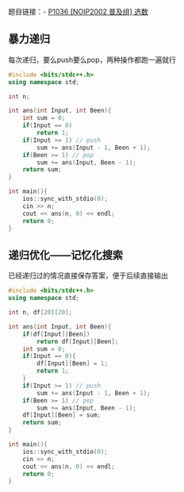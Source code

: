 题目链接：- [P1036 [NOIP2002 普及组] 选数](https://www.luogu.com.cn/problem/P1036)

## 暴力递归

每次递归，要么push要么pop，两种操作都跑一遍就行

```c++
#include <bits/stdc++.h>
using namespace std;

int n;

int ans(int Input, int Been){
    int sum = 0;
    if(Input == 0)
        return 1;
    if(Input >= 1) // push
        sum += ans(Input - 1, Been + 1);
    if(Been >= 1) // pop
        sum += ans(Input, Been - 1);
    return sum;
}

int main(){
    ios::sync_with_stdio(0);
    cin >> n;
    cout << ans(n, 0) << endl;
    return 0;
}
```

## 递归优化——记忆化搜索

已经递归过的情况直接保存答案，便于后续直接输出

```c++
#include <bits/stdc++.h>
using namespace std;

int n, df[20][20];

int ans(int Input, int Been){
    if(df[Input][Been])
        return df[Input][Been];
    int sum = 0;
    if(Input == 0){
        df[Input][Been] = 1;
        return 1;
    }
    if(Input >= 1) // push
        sum += ans(Input - 1, Been + 1);
    if(Been >= 1) // pop
        sum += ans(Input, Been - 1);
    df[Input][Been] = sum;
    return sum;
}

int main(){
    ios::sync_with_stdio(0);
    cin >> n;
    cout << ans(n, 0) << endl;
    return 0;
}
```

